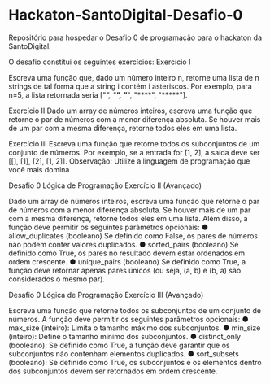 # Hackaton-SantoDigital-Desafio-0
Repositório para hospedar o Desafio 0 de programação para o hackaton da SantoDigital.

O desafio constitui os seguintes exercícios:
Exercício I

Escreva uma função que, dado um número inteiro n, retorne uma lista
de n strings de tal forma que a string i contém i asteriscos. Por exemplo,
para n=5, a lista retornada seria ["*", "**", "***", "****", "*****"].

Exercício II
Dado um array de números inteiros, escreva uma função que retorne o
par de números com a menor diferença absoluta. Se houver mais de um
par com a mesma diferença, retorne todos eles em uma lista.

Exercício III
Escreva uma função que retorne todos os subconjuntos de um conjunto
de números. Por exemplo, se a entrada for [1, 2], a saída deve ser [[], [1],
[2], [1, 2]].
Observação: Utilize a linguagem de programação que você mais domina

Desafio 0
Lógica de Programação Exercício II (Avançado)

Dado um array de números inteiros, escreva uma função que retorne o
par de números com a menor diferença absoluta. Se houver mais de um
par com a mesma diferença, retorne todos eles em uma lista. Além
disso, a função deve permitir os seguintes parâmetros opcionais:
● allow_duplicates (booleano)
Se definido como False, os pares de números não podem conter
valores duplicados.
● sorted_pairs (booleano)
Se definido como True, os pares no resultado devem estar
ordenados em ordem crescente.
● unique_pairs (booleano)
Se definido como True, a função deve retornar apenas pares
únicos (ou seja, (a, b) e (b, a) são considerados o mesmo par).

Desafio 0
Lógica de Programação Exercício III (Avançado)

Escreva uma função que retorne todos os subconjuntos de um conjunto
de números. A função deve permitir os seguintes parâmetros opcionais:
● max_size (inteiro): Limita o tamanho máximo dos subconjuntos.
● min_size (inteiro): Define o tamanho mínimo dos subconjuntos.
● distinct_only (booleano): Se definido como True, a função deve
garantir que os subconjuntos não contenham elementos duplicados.
● sort_subsets (booleano): Se definido como True, os subconjuntos e
os elementos dentro dos subconjuntos devem ser retornados em
ordem crescente.
